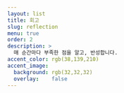 ```yaml
---
layout: list
title: 회고
slug: reflection
menu: true
order: 2
description: >
  매 순간마다 부족한 점을 알고, 반성합니다.
accent_color: rgb(38,139,210)
accent_image:
  background: rgb(32,32,32)
  overlay:    false
---
```

